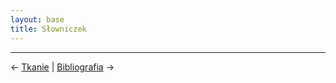 ```yaml
---
layout: base
title: Słowniczek
---
```




---

← [Tkanie](/tkanie/#main) | [Bibliografia](/bibliografia/#main) →